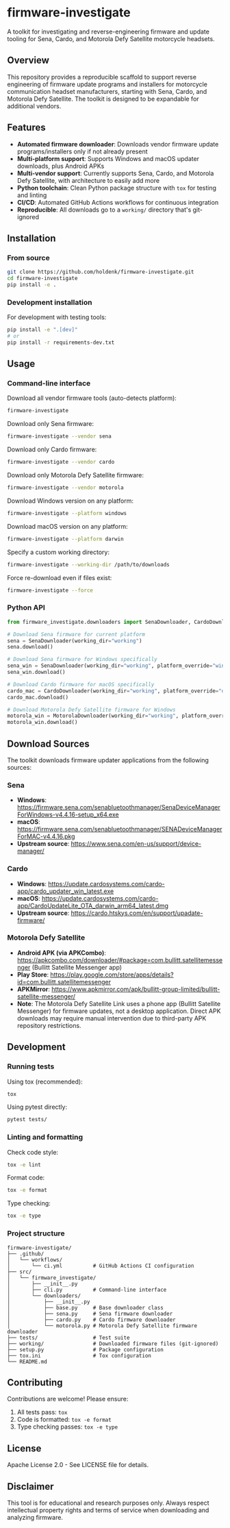 # firmware-investigate

A toolkit for investigating and reverse-engineering firmware and update tooling for Sena, Cardo, and Motorola Defy Satellite motorcycle headsets.

## Overview

This repository provides a reproducible scaffold to support reverse engineering of firmware update programs and installers for motorcycle communication headset manufacturers, starting with Sena, Cardo, and Motorola Defy Satellite. The toolkit is designed to be expandable for additional vendors.

## Features

- **Automated firmware downloader**: Downloads vendor firmware update programs/installers only if not already present
- **Multi-platform support**: Supports Windows and macOS updater downloads, plus Android APKs
- **Multi-vendor support**: Currently supports Sena, Cardo, and Motorola Defy Satellite, with architecture to easily add more
- **Python toolchain**: Clean Python package structure with `tox` for testing and linting
- **CI/CD**: Automated GitHub Actions workflows for continuous integration
- **Reproducible**: All downloads go to a `working/` directory that's git-ignored

## Installation

### From source

```bash
git clone https://github.com/holdenk/firmware-investigate.git
cd firmware-investigate
pip install -e .
```

### Development installation

For development with testing tools:

```bash
pip install -e ".[dev]"
# or
pip install -r requirements-dev.txt
```

## Usage

### Command-line interface

Download all vendor firmware tools (auto-detects platform):

```bash
firmware-investigate
```

Download only Sena firmware:

```bash
firmware-investigate --vendor sena
```

Download only Cardo firmware:

```bash
firmware-investigate --vendor cardo
```

Download only Motorola Defy Satellite firmware:

```bash
firmware-investigate --vendor motorola
```

Download Windows version on any platform:

```bash
firmware-investigate --platform windows
```

Download macOS version on any platform:

```bash
firmware-investigate --platform darwin
```

Specify a custom working directory:

```bash
firmware-investigate --working-dir /path/to/downloads
```

Force re-download even if files exist:

```bash
firmware-investigate --force
```

### Python API

```python
from firmware_investigate.downloaders import SenaDownloader, CardoDownloader, MotorolaDownloader

# Download Sena firmware for current platform
sena = SenaDownloader(working_dir="working")
sena.download()

# Download Sena firmware for Windows specifically
sena_win = SenaDownloader(working_dir="working", platform_override="windows")
sena_win.download()

# Download Cardo firmware for macOS specifically
cardo_mac = CardoDownloader(working_dir="working", platform_override="darwin")
cardo_mac.download()

# Download Motorola Defy Satellite firmware for Windows
motorola_win = MotorolaDownloader(working_dir="working", platform_override="windows")
motorola_win.download()
```

## Download Sources

The toolkit downloads firmware updater applications from the following sources:

### Sena
- **Windows**: https://firmware.sena.com/senabluetoothmanager/SenaDeviceManagerForWindows-v4.4.16-setup_x64.exe
- **macOS**: https://firmware.sena.com/senabluetoothmanager/SENADeviceManagerForMAC-v4.4.16.pkg
- **Upstream source**: https://www.sena.com/en-us/support/device-manager/

### Cardo
- **Windows**: https://update.cardosystems.com/cardo-app/cardo_updater_win_latest.exe
- **macOS**: https://update.cardosystems.com/cardo-app/CardoUpdateLite_OTA_darwin_arm64_latest.dmg
- **Upstream source**: https://cardo.htskys.com/en/support/upadate-firmware/

### Motorola Defy Satellite
- **Android APK (via APKCombo)**: https://apkcombo.com/downloader/#package=com.bullitt.satellitemessenger (Bullitt Satellite Messenger app)
- **Play Store**: https://play.google.com/store/apps/details?id=com.bullitt.satellitemessenger
- **APKMirror**: https://www.apkmirror.com/apk/bullitt-group-limited/bullitt-satellite-messenger/
- **Note**: The Motorola Defy Satellite Link uses a phone app (Bullitt Satellite Messenger) for firmware updates, not a desktop application. Direct APK downloads may require manual intervention due to third-party APK repository restrictions.

## Development

### Running tests

Using tox (recommended):

```bash
tox
```

Using pytest directly:

```bash
pytest tests/
```

### Linting and formatting

Check code style:

```bash
tox -e lint
```

Format code:

```bash
tox -e format
```

Type checking:

```bash
tox -e type
```

### Project structure

```
firmware-investigate/
├── .github/
│   └── workflows/
│       └── ci.yml          # GitHub Actions CI configuration
├── src/
│   └── firmware_investigate/
│       ├── __init__.py
│       ├── cli.py          # Command-line interface
│       └── downloaders/
│           ├── __init__.py
│           ├── base.py     # Base downloader class
│           ├── sena.py     # Sena firmware downloader
│           ├── cardo.py    # Cardo firmware downloader
│           └── motorola.py # Motorola Defy Satellite firmware downloader
├── tests/                  # Test suite
├── working/                # Downloaded firmware files (git-ignored)
├── setup.py                # Package configuration
├── tox.ini                 # Tox configuration
└── README.md
```

## Contributing

Contributions are welcome! Please ensure:

1. All tests pass: `tox`
2. Code is formatted: `tox -e format`
3. Type checking passes: `tox -e type`

## License

Apache License 2.0 - See LICENSE file for details.

## Disclaimer

This tool is for educational and research purposes only. Always respect intellectual property rights and terms of service when downloading and analyzing firmware.
